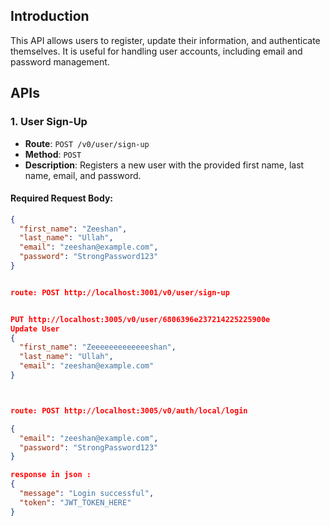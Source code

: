 ## Introduction

This API allows users to register, update their information, and authenticate themselves. It is useful for handling user accounts, including email and password management.

## APIs

### 1. **User Sign-Up**
- **Route**: `POST /v0/user/sign-up`
- **Method**: `POST`
- **Description**: Registers a new user with the provided first name, last name, email, and password.
  
#### Required Request Body:
```json
{
  "first_name": "Zeeshan",
  "last_name": "Ullah",
  "email": "zeeshan@example.com",
  "password": "StrongPassword123"
}


route: POST http://localhost:3001/v0/user/sign-up


PUT http://localhost:3005/v0/user/6806396e237214225225900e
Update User
{
  "first_name": "Zeeeeeeeeeeeeeshan",
  "last_name": "Ullah",
  "email": "zeeshan@example.com"
}



route: POST http://localhost:3005/v0/auth/local/login

{
  "email": "zeeshan@example.com",
  "password": "StrongPassword123"
}

response in json :
{
  "message": "Login successful",
  "token": "JWT_TOKEN_HERE"
}


